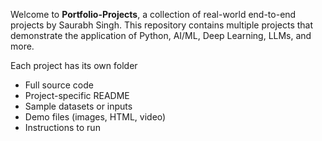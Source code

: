 Welcome to **Portfolio-Projects**, a collection of real-world end-to-end projects by Saurabh Singh.
This repository contains multiple projects that demonstrate the application of Python, AI/ML, Deep Learning, LLMs, and more.

Each project has its own folder
- Full source code
- Project-specific README
- Sample datasets or inputs
- Demo files (images, HTML, video)
- Instructions to run
